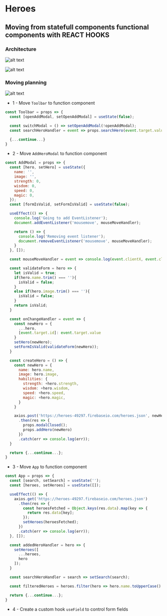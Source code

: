 # Heroes
## Moving from statefull components functional components with REACT HOOKS

### Architecture
![alt text](https://i.ibb.co/HFpfZG3/Screenshot-2019-04-01-20-12-42.png)

![alt text](https://i.ibb.co/1vnSFrW/Screenshot-2019-04-01-20-14-08.png)

### Moving planning
![alt text](https://i.ibb.co/V238NRj/Screenshot-2019-04-01-20-14-35.png)

* 1 - Move `Toolbar` to function component
```javascript
const Toolbar = props => {
  const [openAddModal, setOpenAddModal] = useState(false);

  const switchModal = () => setOpenAddModal(!openAddModal);
  const searchHeroHandler = event => props.searchHero(event.target.value);

  {...continue...}
}
```
* 2 - Move `AddHeroModal` to function component
```javascript
const AddModal = props => {
  const [hero, setHero] = useState({
    name: '',
    image: '',
    strength: 0,
    wisdom: 0,
    speed: 0,
    magic: 0,
  });
  const [formIsValid, setFormIsValid] = useState(false);

  useEffect(() => {
    console.log('Going to add EventListener');
    document.addEventListener('mousemove', mouseMoveHandler);

    return () => {
      console.log('Removing event listener');
      document.removeEventListener('mousemove', mouseMoveHandler);
    }
  }, []);

  const mouseMoveHandler = event => console.log(event.clientX, event.clientY);

  const validateForm = hero => {
    let isValid = true;
    if(hero.name.trim() === ''){
      isValid = false;
    }
    else if(hero.image.trim() === ''){
      isValid = false;
    }
    return isValid;
  }

  const onChangeHandler = event => {
    const newHero = {
      ...hero,
      [event.target.id]: event.target.value
    }
    setHero(newHero);
    setFormIsValid(validateForm(newHero));
  }

  const createHero = () => {
    const newHero = {
      name: hero.name,
      image: hero.image,
      habilities: {
        strength: +hero.strength,
        wisdom: +hero.wisdom,
        speed: +hero.speed,
        magic: +hero.magic,
      }
    }

    axios.post('https://heroes-49297.firebaseio.com/heroes.json', newHero)
      .then(res => {
        props.modalClosed();
        props.addHero(newHero)
      })
      .catch(err => console.log(err));
  }

  return {...continue...};
}
```
* 3 - Move `App` to function component
```javascript
const App = props => {
  const [search, setSearch] = useState('');
  const [heroes, setHeroes] = useState([]);

  useEffect(() => {
    axios.get('https://heroes-49297.firebaseio.com/heroes.json')
      .then(res => {
        const heroesFetched = Object.keys(res.data).map(key => {
          return res.data[key];
        });
        setHeroes(heroesFetched);
      })
      .catch(err => console.log(err));
  }, []);

  const addedHeroHandler = hero => {
    setHeroes([
      ...heroes,
      hero
    ]);
  }

  const searchHeroHandler = search => setSearch(search);

  const filteredHeroes = heroes.filter(hero => hero.name.toUpperCase().includes(search.toUpperCase()));

  return {...continue...};
}
```
* 4 - Create a custom hook `useField` to control form fields
